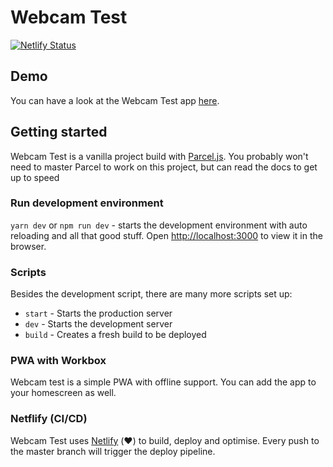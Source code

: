 # Webcam Test
[![Netlify Status](https://api.netlify.com/api/v1/badges/847365d7-0830-41e1-849a-37be9ce8e8e0/deploy-status)](https://app.netlify.com/sites/webcam-test/deploys)

## Demo
You can have a look at the Webcam Test app [here](https://webcam-test.davebitter.com/).

## Getting started
Webcam Test is a vanilla project build with [Parcel.js](https://parceljs.org/). You probably won't need to master Parcel to work on this project, but can read the docs to get up to speed

### Run development environment
`yarn dev` or `npm run dev` - starts the development environment with auto reloading and all that good stuff.
Open [http://localhost:3000](http://localhost:3000) to view it in the browser.

### Scripts
Besides the development script, there are many more scripts set up:

* `start` - Starts the production server
* `dev` - Starts the development server
* `build` - Creates a fresh build to be deployed

### PWA with Workbox
Webcam test is a simple PWA with offline support. You can add the app to your homescreen as well.

### Netflify (CI/CD)
Webcam Test uses [Netlify](https://www.netlify.com/) (♥️) to build, deploy and optimise. Every push to the master branch will trigger the deploy pipeline.